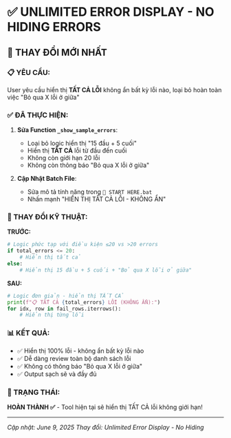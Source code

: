 # ✅ UNLIMITED ERROR DISPLAY - NO HIDING ERRORS

## 🎯 THAY ĐỔI MỚI NHẤT

### 📋 YÊU CẦU:
User yêu cầu hiển thị **TẤT CẢ LỖI** không ẩn bất kỳ lỗi nào, loại bỏ hoàn toàn việc "Bỏ qua X lỗi ở giữa"

### ✅ ĐÃ THỰC HIỆN:
1. **Sửa Function `_show_sample_errors`**:
   - Loại bỏ logic hiển thị "15 đầu + 5 cuối"
   - Hiển thị **TẤT CẢ** lỗi từ đầu đến cuối
   - Không còn giới hạn 20 lỗi
   - Không còn thông báo "Bỏ qua X lỗi ở giữa"

2. **Cập Nhật Batch File**:
   - Sửa mô tả tính năng trong `🚀 START HERE.bat`
   - Nhấn mạnh "HIỂN THỊ TẤT CẢ LỖI - KHÔNG ẨN"

### 🔧 THAY ĐỔI KỸ THUẬT:

**TRƯỚC:**
```python
# Logic phức tạp với điều kiện ≤20 vs >20 errors
if total_errors <= 20:
    # Hiển thị tất cả
else:
    # Hiển thị 15 đầu + 5 cuối + "Bỏ qua X lỗi ở giữa"
```

**SAU:**
```python
# Logic đơn giản - hiển thị TẤT CẢ
print(f"📋 TẤT CẢ {total_errors} LỖI (KHÔNG ẨN):")  
for idx, row in fail_rows.iterrows():
    # Hiển thị từng lỗi
```

### 📊 KẾT QUẢ:
- ✅ Hiển thị 100% lỗi - không ẩn bất kỳ lỗi nào
- ✅ Dễ dàng review toàn bộ danh sách lỗi
- ✅ Không có thông báo "Bỏ qua X lỗi ở giữa"
- ✅ Output sạch sẽ và đầy đủ

### 🎯 TRẠNG THÁI:
**HOÀN THÀNH ✅** - Tool hiện tại sẽ hiển thị TẤT CẢ lỗi không giới hạn!

---
*Cập nhật: June 9, 2025*
*Thay đổi: Unlimited Error Display - No Hiding*
